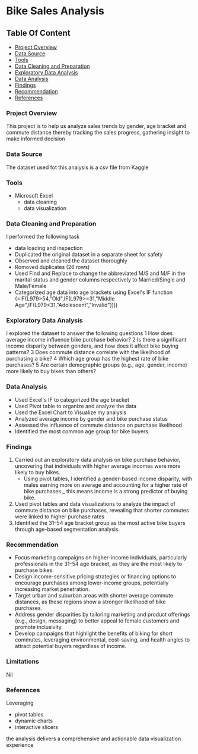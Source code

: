 # Bike Sales Analysis

## Table Of Content

- [Project Overview](#project-overview)
- [Data Source](#data-source)
- [Tools](#tools)
- [Data Cleaning and Preparation](#data-cleaning-and-preparation)
- [Exploratory Data Analysis](#exploratory-data-analysis)
- [Data Analysis](#data-analysis)
- [Findings](#findings)
- [Recommendation](#recommendation)
- [References](#references)


### Project Overview
This project is to help us analyze sales trends by gender, age bracket and commute distance thereby tracking the sales progress, gathering insight to make informed decision

### Data Source

The dataset used fot this analysis is a csv file from Kaggle

### Tools
- Microsoft Excel
  - data cleaning
  - data visualization

### Data Cleaning and Preparation

I performed the following task
- data loading and inspection
- Duplicated the original dataset in a separate sheet for safety
- Observed and cleaned the dataset thoroughly
- Romoved duplicates (26 rows)
- Used Find and Replace to change the abbreviated M/S and M/F in the marital status and gender columns respectively to Married/Single and Male/Female
- Categorized age data into age brackets using Excel's IF function (=IF(L979>54,"Old",IF(L979>=31,"Middle Age",IF(L979<31,"Adolescent","Invalid"))))

### Exploratory Data Analysis

I explored the dataset to answer the following questions
1 How does average income influence bike purchase behavior?
2 Is there a significant income disparity between genders, and how does it affect bike buying patterns?
3 Does commute distance correlate with the likelihood of purchasing a bike?
4 Which age group has the highest rate of bike purchases?
5 Are certain demographic groups (e.g., age, gender, income) more likely to buy bikes than others?

### Data Analysis

- Used Excel's IF to categorized the age bracket
- Used Pivot table to organize and analyze the data
- Used the Excel Chart to Visualize my analysis
- Analyzed average income by gender and bike purchase status
- Assessed the influence of commute distance on purchase likelihood
- Identified the most common age group for bike buyers.

### Findings 

1. Carried out an exploratory data analysis on bike purchase behavior, uncovering that individuals with higher average incomes were more likely to buy bikes.
   - Using pivot tables, I identified a gender-based income disparity, with males earning more on average and accounting for a higher rate of bike purchases _ this means income is a strong predictor of buying bike.
2. Used pivot tables and data visualizations to analyze the impact of commute distance on bike purchases, revealing that shorter commutes were linked to higher purchase rates
3. Identified the 31–54 age bracket group as the most active bike buyers through age-based segmentation analysis.

### Recommendation 

- Focus marketing campaigns on higher-income individuals, particularly professionals in the 31–54 age bracket, as they are the most likely to purchase bikes.
- Design income-sensitive pricing strategies or financing options to encourage purchases among lower-income groups, potentially increasing market penetration.
- Target urban and suburban areas with shorter average commute distances, as these regions show a stronger likelihood of bike purchases.
- Address gender disparities by tailoring marketing and product offerings (e.g., design, messaging) to better appeal to female customers and promote inclusivity.
- Develop campaigns that highlight the benefits of biking for short commutes, leveraging environmental, cost-saving, and health angles to attract potential buyers regardless of income.

### Limitations

Nil

### References 

Leveraging 
- pivot tables
- dynamic charts
- interactive slicers
  
the analysis delivers a comprehensive and actionable data visualization experience



